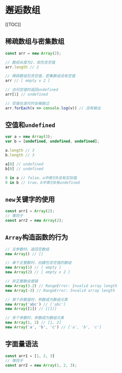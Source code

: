 # 邂逅数组


[[TOC]]

## 稀疏数组与密集数组

```js
const arr = new Array(2);

// 数组长度为2，但包含空值
arr.length // 2

// 稀疏数组包含空值，密集数组没有空值
arr // [ empty x 2 ]

// 访问空值时返回undefined
arr[1] // undefined

// 空值在迭代时会被跳过
arr.forEach(v => console.log(v)) // 没有输出
```



## 空值和`undefined`

```js
var a = new Array(3);
var b = [undefined, undefined, undefined];

a.length // 3
b.length // 3

a[0] // undefined
b[0] // undefined

0 in a // false，a中索引0没有实际值
0 in b // true，b中索引0有undefined
```



## `new`关键字的使用

```js
const arr1 = Array(2);
// 等同于
const arr2 = new Array(2);
```



## `Array`构造函数的行为

```js
// 无参数时，返回空数组
new Array() // []

// 单个正整数时，创建包含空值的数组
new Array(1) // [ empty ]
new Array(2) // [ empty x 2 ]

// 非正整数会报错
new Array(3.2) // RangeError: Invalid array length
new Array(-3) // RangeError: Invalid array length

// 单个非数值时，参数成为数组元素
new Array('abc') // ['abc']
new Array([1]) // [[1]]

// 多个参数时，参数成为数组元素
new Array(1, 2) // [1, 2]
new Array('a', 'b', 'c') // ['a', 'b', 'c']
```



## 字面量语法

```js
const arr1 = [1, 2, 3]
// 等同于
const arr2 = new Array(1, 2, 3);
```
